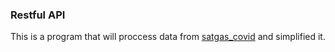### Restful API
  This is a program that will proccess data from [satgas_covid](https://data.covid19.go.id) and simplified it.
